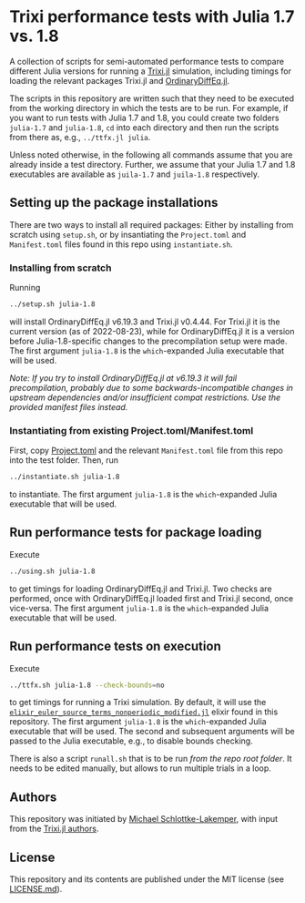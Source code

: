 # Trixi performance tests with Julia 1.7 vs. 1.8

A collection of scripts for semi-automated performance tests to compare
different Julia versions for running a
[Trixi.jl](https://github.com/trixi-framework/Trixi.jl) simulation, including timings
for loading the relevant packages Trixi.jl and
[OrdinaryDiffEq.jl](https://github.com/SciML/OrdinaryDiffEq.jl).

The scripts in this repository are written such that they need to be executed
from the working directory in which the tests are to be run. For example, if you
want to run tests with Julia 1.7 and 1.8, you could create two folders
`julia-1.7` and `julia-1.8`, `cd` into each directory and then run the scripts
from there as, e.g., `../ttfx.jl julia`.

Unless noted otherwise, in the following all commands assume that you are
already inside a test directory. Further, we assume that your Julia 1.7 and 1.8
executables are available as `juila-1.7` and `juila-1.8` respectively.


## Setting up the package installations
There are two ways to install all required packages: Either by installing from scratch
using `setup.sh`, or by insantiating the `Project.toml` and `Manifest.toml`
files found in this repo using `instantiate.sh`.

### Installing from scratch
Running
```bash
../setup.sh julia-1.8
```
will install OrdinaryDiffEq.jl v6.19.3 and Trixi.jl v0.4.44. For Trixi.jl it is
the current version (as of 2022-08-23), while for OrdinaryDiffEq.jl it is a
version before Julia-1.8-specific changes to the precompilation setup were made.
The first argument `julia-1.8` is the `which`-expanded Julia executable that
will be used.

*Note: If you try to install OrdinaryDiffEq.jl at v6.19.3 it will fail
precompilation, probably due to some backwards-incompatible changes in upstream
dependencies and/or insufficient compat restrictions. Use the provided manifest
files instead.*

### Instantiating from existing Project.toml/Manifest.toml
First, copy [Project.toml](Project.toml) and the relevant `Manifest.toml` file
from this repo into the test folder. Then, run
```bash
../instantiate.sh julia-1.8
```
to instantiate.
The first argument `julia-1.8` is the `which`-expanded Julia executable that
will be used.


## Run performance tests for package loading
Execute
```bash
../using.sh julia-1.8
```
to get timings for loading OrdinaryDiffEq.jl and Trixi.jl. Two
checks are performed, once with OrdinaryDiffEq.jl loaded first and Trixi.jl
second, once vice-versa.
The first argument `julia-1.8` is the `which`-expanded Julia executable that
will be used.


## Run performance tests on execution
Execute
```bash
../ttfx.sh julia-1.8 --check-bounds=no
```
to get timings for running a Trixi simulation. By default, it will use the
[`elixir_euler_source_terms_nonperiodic_modified.jl`](elixir_euler_source_terms_nonperiodic_modified.jl)
elixir found in this repository.
The first argument `julia-1.8` is the `which`-expanded Julia executable that
will be used. The second and subsequent arguments will be passed to the Julia
executable, e.g., to disable bounds checking.

There is also a script `runall.sh` that is to be run *from the repo root
folder*. It needs to be edited manually, but allows to run multiple trials in a loop.


## Authors
This repository was initiated by [Michael
Schlottke-Lakemper](https://www.hlrs.de/people/schlottke-lakemper), with input
from the [Trixi.jl authors](https://github.com/trixi-framework/Trixi.jl/blob/main/AUTHORS.md).

## License
This repository and its contents are published under the MIT license (see
[LICENSE.md](LICENSE.md)).
